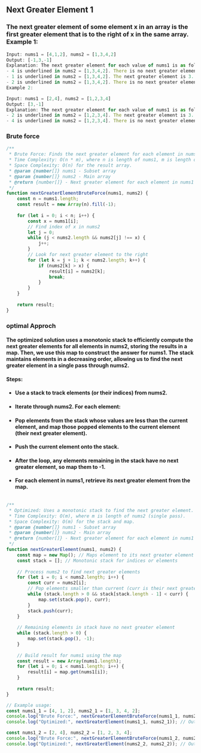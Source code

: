 ## Next Greater Element 1
### The next greater element of some element x in an array is the first greater element that is to the right of x in the same array.   Example 1:

```js
Input: nums1 = [4,1,2], nums2 = [1,3,4,2]
Output: [-1,3,-1]
Explanation: The next greater element for each value of nums1 is as follows:
- 4 is underlined in nums2 = [1,3,4,2]. There is no next greater element, so the answer is -1.
- 1 is underlined in nums2 = [1,3,4,2]. The next greater element is 3.
- 2 is underlined in nums2 = [1,3,4,2]. There is no next greater element, so the answer is -1.
Example 2:

Input: nums1 = [2,4], nums2 = [1,2,3,4]
Output: [3,-1]
Explanation: The next greater element for each value of nums1 is as follows:
- 2 is underlined in nums2 = [1,2,3,4]. The next greater element is 3.
- 4 is underlined in nums2 = [1,2,3,4]. There is no next greater element, so the answer is -1.    
```

### Brute force

```js
/**
 * Brute Force: Finds the next greater element for each element in nums1 within nums2.
 * Time Complexity: O(n * m), where n is length of nums1, m is length of nums2.
 * Space Complexity: O(n) for the result array.
 * @param {number[]} nums1 - Subset array
 * @param {number[]} nums2 - Main array
 * @return {number[]} - Next greater element for each element in nums1
 */
function nextGreaterElementBruteForce(nums1, nums2) {
    const n = nums1.length;
    const result = new Array(n).fill(-1);
    
    for (let i = 0; i < n; i++) {
        const x = nums1[i];
        // Find index of x in nums2
        let j = 0;
        while (j < nums2.length && nums2[j] !== x) {
            j++;
        }
        // Look for next greater element to the right
        for (let k = j + 1; k < nums2.length; k++) {
            if (nums2[k] > x) {
                result[i] = nums2[k];
                break;
            }
        }
    }
    
    return result;
}
```

### optimal Approch

#### The optimized solution uses a monotonic stack to efficiently compute the next greater elements for all elements in nums2, storing the results in a map. Then, we use this map to construct the answer for nums1. The stack maintains elements in a decreasing order, allowing us to find the next greater element in a single pass through nums2.

#### Steps:
* #### Use a stack to track elements (or their indices) from nums2.
* #### Iterate through nums2. For each element:
* #### Pop elements from the stack whose values are less than the current element, and map those popped elements to the current element (their next greater element).
* #### Push the current element onto the stack.
* #### After the loop, any elements remaining in the stack have no next greater element, so map them to -1.
* #### For each element in nums1, retrieve its next greater element from the map.


```js

/**
 * Optimized: Uses a monotonic stack to find the next greater element.
 * Time Complexity: O(m), where m is length of nums2 (single pass).
 * Space Complexity: O(m) for the stack and map.
 * @param {number[]} nums1 - Subset array
 * @param {number[]} nums2 - Main array
 * @return {number[]} - Next greater element for each element in nums1
 */
function nextGreaterElement(nums1, nums2) {
    const map = new Map(); // Maps element to its next greater element
    const stack = []; // Monotonic stack for indices or elements
    
    // Process nums2 to find next greater elements
    for (let i = 0; i < nums2.length; i++) {
        const curr = nums2[i];
        // Pop elements smaller than current (curr is their next greater)
        while (stack.length > 0 && stack[stack.length - 1] < curr) {
            map.set(stack.pop(), curr);
        }
        stack.push(curr);
    }
    
    // Remaining elements in stack have no next greater element
    while (stack.length > 0) {
        map.set(stack.pop(), -1);
    }
    
    // Build result for nums1 using the map
    const result = new Array(nums1.length);
    for (let i = 0; i < nums1.length; i++) {
        result[i] = map.get(nums1[i]);
    }
    
    return result;
}

// Example usage:
const nums1_1 = [4, 1, 2], nums2_1 = [1, 3, 4, 2];
console.log("Brute Force:", nextGreaterElementBruteForce(nums1_1, nums2_1)); // Output: [-1, 3, -1]
console.log("Optimized:", nextGreaterElement(nums1_1, nums2_1)); // Output: [-1, 3, -1]

const nums1_2 = [2, 4], nums2_2 = [1, 2, 3, 4];
console.log("Brute Force:", nextGreaterElementBruteForce(nums1_2, nums2_2)); // Output: [3, -1]
console.log("Optimized:", nextGreaterElement(nums2_2, nums2_2)); // Output: [3, -1]

```